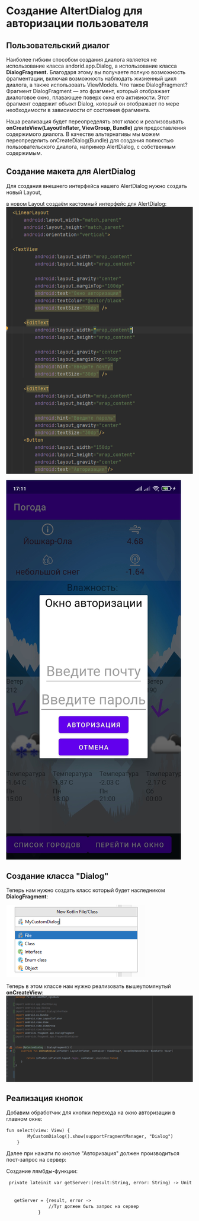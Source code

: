 # Создание AltertDialog для авторизации пользователя
 
## Пользовательский диалог
Наиболее гибким способом создания диалога является не использование класса andorid.app.Dialog, а использование класса **DialogFragment.** Благодаря этому вы получаете полную возможность фрагментации, включая возможность наблюдать жизненный цикл диалога, а также использовать ViewModels.
Что такое DialogFragment?
Фрагмент DialogFragment — это фрагмент, который отображает диалоговое окно, плавающее поверх окна его активности. Этот фрагмент содержит объект Dialog, который он отображает по мере необходимости в зависимости от состояния фрагмента.

Наша реализация будет переопределять этот класс и реализовывать
**onCreateView(LayoutInflater, ViewGroup, Bundle)** для предоставления содержимого диалога. В качестве альтернативы мы можем переопределить onCreateDialog(Bundle) для создания полностью пользовательского диалога, например AlertDialog, с собственным содержимым.

## Создание макета для AlertDialog

Для создания внешнего интерфейса нашего AlertDialog нужно создать новый Layout,

 в новом Layout создаём кастомный интерфейс для AlertDialog:
![](./Design.PNG)

![](./qwerty.PNG)


## Создание класса "Dialog"

Теперь нам нужно создать класс который будет наследником **DialogFragment**:

![](./Class.PNG)

Теперь в этом классе нам нужно реализовать вышеупомянутый **onCreateView**:
![](./View.PNG)

## Реализация кнопок
Добавим обработчик для кнопки перехода на окно авторизации в главном окне:
```
fun select(view: View) {
        MyCustomDialog().show(supportFragmentManager, "Dialog")
    }
```
Далее при нажати по кнопке "Авторизация" должен производиться пост-запрос на сервер:

Создание лямбды-функции:
```
 private lateinit var getServer:(result:String, error: String) -> Unit


   getServer = {result, error ->
                //Тут должен быть запрос на сервер
            }
 ```







    